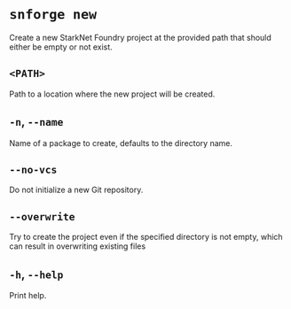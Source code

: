 # `snforge new`

Create a new StarkNet Foundry project at the provided path that should either be empty or not exist.

## `<PATH>`

Path to a location where the new project will be created.

## `-n`, `--name`

Name of a package to create, defaults to the directory name.

## `--no-vcs`

Do not initialize a new Git repository.

## `--overwrite`

Try to create the project even if the specified directory is not empty, which can result in overwriting existing files

## `-h`, `--help`

Print help.

